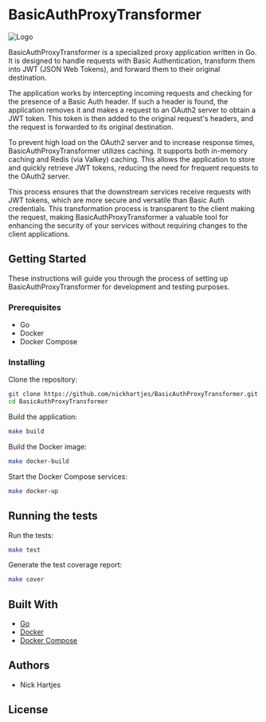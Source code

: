 # BasicAuthProxyTransformer

![Logo](https://github.com/nickhartjes/BasicAuthProxyTransformer/blob/main/docs/bapt-logo.webp)

BasicAuthProxyTransformer is a specialized proxy application written in Go. It is designed to handle requests with Basic Authentication, transform them into JWT (JSON Web Tokens), and forward them to their original destination.

The application works by intercepting incoming requests and checking for the presence of a Basic Auth header. If such a header is found, the application removes it and makes a request to an OAuth2 server to obtain a JWT token. This token is then added to the original request's headers, and the request is forwarded to its original destination.

To prevent high load on the OAuth2 server and to increase response times, BasicAuthProxyTransformer utilizes caching. It supports both in-memory caching and Redis (via Valkey) caching. This allows the application to store and quickly retrieve JWT tokens, reducing the need for frequent requests to the OAuth2 server.

This process ensures that the downstream services receive requests with JWT tokens, which are more secure and versatile than Basic Auth credentials. This transformation process is transparent to the client making the request, making BasicAuthProxyTransformer a valuable tool for enhancing the security of your services without requiring changes to the client applications.

## Getting Started

These instructions will guide you through the process of setting up BasicAuthProxyTransformer for development and testing purposes.


### Prerequisites

- Go
- Docker
- Docker Compose

### Installing

Clone the repository:
```bash
git clone https://github.com/nickhartjes/BasicAuthProxyTransformer.git
cd BasicAuthProxyTransformer
```
Build the application:
```bash
make build
```
Build the Docker image:
```bash
make docker-build
```
Start the Docker Compose services:
```bash
make docker-up
```
## Running the tests

Run the tests:
```bash
make test
```
Generate the test coverage report:
```bash
make cover
```
## Built With

- [Go](https://golang.org/)
- [Docker](https://www.docker.com/)
- [Docker Compose](https://docs.docker.com/compose/)

## Authors

- Nick Hartjes

## License
